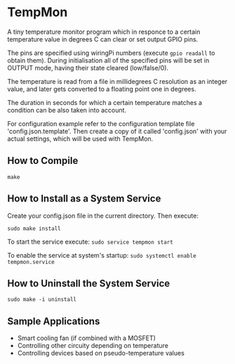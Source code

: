 TempMon
=======

A tiny temperature monitor program which in responce to a certain temperature
value in degrees C can clear or set output GPIO pins.

The pins are specified using wiringPi numbers (execute `gpio readall` to
obtain them).
During initialisation all of the specified pins will be set in OUTPUT mode,
having their state cleared (low/false/0).

The temperature is read from a file in millidegrees C resolution as an
integer value, and later gets converted to a floating point one in degrees.

The duration in seconds for which a certain temperature matches a condition
can be also taken into account.

For configuration example refer to the configuration template file
'config.json.template'. Then create a copy of it called 'config.json' with your
actual settings, which will be used with TempMon.


How to Compile
--------------

`make`

How to Install as a System Service
---------------------------------

Create your config.json file in the current directory. Then execute:

`sudo make install`

To start the service execute: `sudo service tempmon start`

To enable the service at system's startup: `sudo systemctl enable tempmon.service`

How to Uninstall the System Service
-----------------------------------

`sudo make -i uninstall`


Sample Applications
------------------

* Smart cooling fan (if combined with a MOSFET)
* Controlling other circuity depending on temperature
* Controlling devices based on pseudo-temperature values
